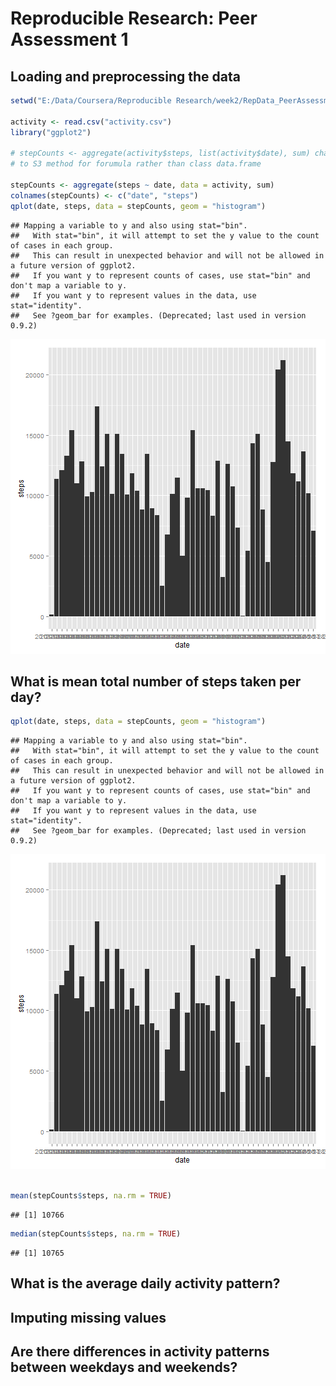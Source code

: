 # Reproducible Research: Peer Assessment 1


## Loading and preprocessing the data


```r
setwd("E:/Data/Coursera/Reproducible Research/week2/RepData_PeerAssessment1")

activity <- read.csv("activity.csv")
library("ggplot2")

# stepCounts <- aggregate(activity$steps, list(activity$date), sum) change
# to S3 method for forumula rather than class data.frame

stepCounts <- aggregate(steps ~ date, data = activity, sum)
colnames(stepCounts) <- c("date", "steps")
qplot(date, steps, data = stepCounts, geom = "histogram")
```

```
## Mapping a variable to y and also using stat="bin".
##   With stat="bin", it will attempt to set the y value to the count of cases in each group.
##   This can result in unexpected behavior and will not be allowed in a future version of ggplot2.
##   If you want y to represent counts of cases, use stat="bin" and don't map a variable to y.
##   If you want y to represent values in the data, use stat="identity".
##   See ?geom_bar for examples. (Deprecated; last used in version 0.9.2)
```

![plot of chunk unnamed-chunk-1](figure/unnamed-chunk-1.png) 


## What is mean total number of steps taken per day?


```r
qplot(date, steps, data = stepCounts, geom = "histogram")
```

```
## Mapping a variable to y and also using stat="bin".
##   With stat="bin", it will attempt to set the y value to the count of cases in each group.
##   This can result in unexpected behavior and will not be allowed in a future version of ggplot2.
##   If you want y to represent counts of cases, use stat="bin" and don't map a variable to y.
##   If you want y to represent values in the data, use stat="identity".
##   See ?geom_bar for examples. (Deprecated; last used in version 0.9.2)
```

![plot of chunk unnamed-chunk-2](figure/unnamed-chunk-2.png) 

```r

mean(stepCounts$steps, na.rm = TRUE)
```

```
## [1] 10766
```

```r
median(stepCounts$steps, na.rm = TRUE)
```

```
## [1] 10765
```



## What is the average daily activity pattern?





## Imputing missing values



## Are there differences in activity patterns between weekdays and weekends?

